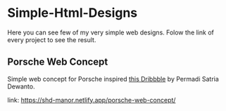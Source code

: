 # Simple-Html-Designs

Here you can see few of my very simple web designs. Folow the link of every project to see the result.


## Porsche Web Concept

Simple web concept for Porsche inspired  [this Dribbble](https://dribbble.com/shots/14545255-Porsche-Website-Header-Concept) by Permadi Satria Dewanto.

link: https://shd-manor.netlify.app/porsche-web-concept/
